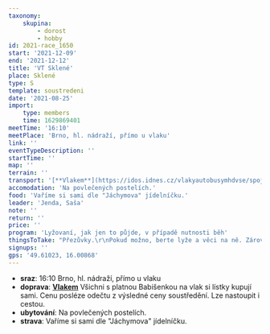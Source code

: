 ```yaml
---
taxonomy:
    skupina:
        - dorost
        - hobby
id: 2021-race_1650
start: '2021-12-09'
end: '2021-12-12'
title: 'VT Sklené'
place: Sklené
type: S
template: soustredeni
date: '2021-08-25'
import:
    type: members
    time: 1629869401
meetTime: '16:10'
meetPlace: 'Brno, hl. nádraží, přímo u vlaku'
link: ''
eventTypeDescription: ''
startTime: ''
map: ''
terrain: ''
transport: '[**Vlakem**](https://idos.idnes.cz/vlakyautobusymhdvse/spojeni/prehled/?p=Fyb5SSWpsOpfNdTbad2ENOpNjMdVVKddM:QPLEbImc0xftNH8f6HyM30Wxsn4B.FRlS4f4ZbNXxMV2ALy1cyhrIkb7CyT2xnK1oElp4eBxvaz0h3me6SPlTOFq3utbOzBICKhGQzCLg-) Všichni s platnou Babišenkou na vlak si lístky kupují sami. Cenu posléze odečtu z výsledné ceny soustředění. Lze nastoupit i cestou.'
accomodation: 'Na povlečených postelích.'
food: 'Vaříme si sami dle "Jáchymova" jídelníčku.'
leader: 'Jenda, Saša'
note: ''
return: ''
price: ''
program: 'Lyžovaní, jak jen to půjde, v případě nutnosti běh'
thingsToTake: "Přezůvky.\r\nPokud možno, berte lyže a věci na ně. Zároveň i jedny boty na běh (aby byla varianta v případě nutnosti)\r\nHry na večer.\r\n1x společný dárek pod stromeček (dárky pro všechny kamarády v neomezeném množství).\r\nMapy, které jste ještě nestihli probrat s nikým 20+."
signups: ''
gps: '49.61023, 16.00868'
---
```


* **sraz**: 16:10 Brno, hl. nádraží, přímo u vlaku
* **doprava**: [**Vlakem**](https://idos.idnes.cz/vlakyautobusymhdvse/spojeni/prehled/?p=Fyb5SSWpsOpfNdTbad2ENOpNjMdVVKddM:QPLEbImc0xftNH8f6HyM30Wxsn4B.FRlS4f4ZbNXxMV2ALy1cyhrIkb7CyT2xnK1oElp4eBxvaz0h3me6SPlTOFq3utbOzBICKhGQzCLg-) Všichni s platnou Babišenkou na vlak si lístky kupují sami. Cenu posléze odečtu z výsledné ceny soustředění. Lze nastoupit i cestou.
* **ubytování**: Na povlečených postelích.
* **strava**: Vaříme si sami dle "Jáchymova" jídelníčku.
